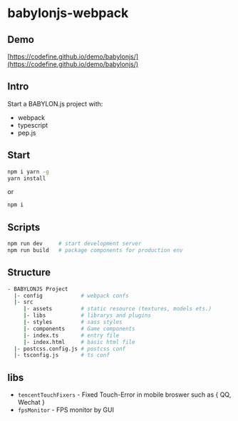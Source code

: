 # babylonjs-webpack

## Demo

[https://codefine.github.io/demo/babylonjs/](https://codefine.github.io/demo/babylonjs/)

## Intro

Start a BABYLON.js project with:

* webpack
* typescript
* pep.js

## Start

``` bash
npm i yarn -g
yarn install
```

or

``` bash
npm i
```

## Scripts

``` bash
npm run dev     # start development server
npm run build   # package components for production env
```

## Structure

``` bash
- BABYLONJS Project
  |- config            # webpack confs
  |- src
     |- assets         # static resource (textures, models ets.)
     |- libs           # librarys and plugins
     |- styles         # sass styles
     |- components     # Game components
     |- index.ts       # entry file
     |- index.html     # basic html file
  |- postcss.config.js # postcss conf
  |- tsconfig.js       # ts conf
```

## libs

* `tencentTouchFixers` - Fixed Touch-Error in mobile broswer such as { QQ, Wechat }
* `fpsMonitor` - FPS monitor by GUI
